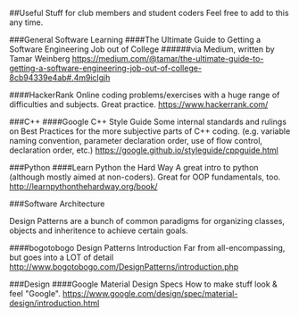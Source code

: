 ##Useful Stuff for club members and student coders
Feel free to add to this any time.


###General Software Learning
####The Ultimate Guide to Getting a Software Engineering Job out of College
######via Medium, written by Tamar Weinberg
https://medium.com/@tamar/the-ultimate-guide-to-getting-a-software-engineering-job-out-of-college-8cb94339e4ab#.4m9iclgjh

####HackerRank
Online coding problems/exercises with a huge range of difficulties and subjects. Great practice.
https://www.hackerrank.com/

###C++
####Google C++ Style Guide
Some internal standards and rulings on Best Practices for the more subjective parts of C++ coding. (e.g. variable naming convention, parameter declaration order, use of flow control, declaration order, etc.)
https://google.github.io/styleguide/cppguide.html

###Python
####Learn Python the Hard Way
A great intro to python (although mostly aimed at non-coders). Great for OOP fundamentals, too.
http://learnpythonthehardway.org/book/

###Software Architecture

Design Patterns are a bunch of common paradigms for organizing classes, objects and inheritence to achieve certain goals.

####bogotobogo Design Patterns Introduction
Far from all-encompassing, but goes into a LOT of detail
http://www.bogotobogo.com/DesignPatterns/introduction.php

###Design
####Google Material Design Specs
How to make stuff look & feel "Google".
https://www.google.com/design/spec/material-design/introduction.html


